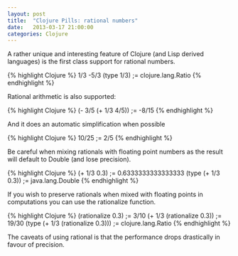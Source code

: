 ```yaml
---
layout: post
title:  "Clojure Pills: rational numbers"
date:   2013-03-17 21:00:00
categories: Clojure
---
```


A rather unique and interesting feature of Clojure (and Lisp derived languages) is the first class support for rational numbers.

{% highlight Clojure %}
1/3
-5/3
(type 1/3)
;= clojure.lang.Ratio
{% endhighlight %}

Rational arithmetic is also supported:

{% highlight Clojure %}
(- 3/5 (+ 1/3 4/5))
;= -8/15
{% endhighlight %}

And it does an automatic simplification when possible

{% highlight Clojure %}
10/25
;= 2/5
{% endhighlight %}

Be careful when mixing rationals with floating point numbers as the result will default to Double (and lose precision).

{% highlight Clojure %}
(+ 1/3 0.3)
;= 0.6333333333333333
(type (+ 1/3 0.3))
;= java.lang.Double
{% endhighlight %}

If you wish to preserve rationals when mixed with floating points in computations you can use the rationalize function.

{% highlight Clojure %}
(rationalize 0.3)
;= 3/10
(+ 1/3 (rationalize 0.3))
;= 19/30
(type (+ 1/3 (rationalize 0.3)))
;= clojure.lang.Ratio
{% endhighlight %}

The caveats of using rational is that the performance drops drastically in favour of precision.


